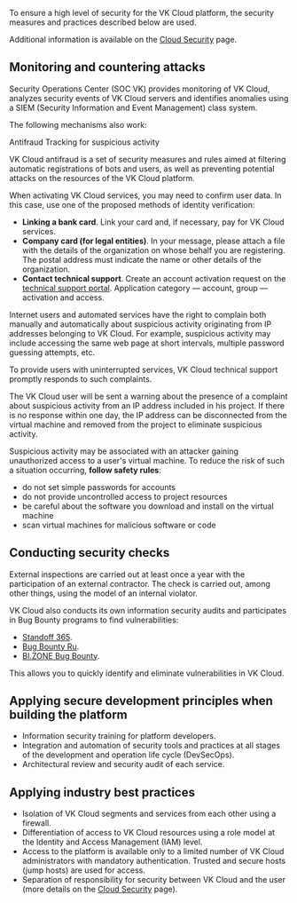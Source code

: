 To ensure a high level of security for the VK Cloud platform, the security measures and practices described below are used.

Additional information is available on the [Cloud Security](https://cloud.vk.com/cloud-security/) page.

## Monitoring and countering attacks

Security Operations Center (SOC VK) provides monitoring of VK Cloud, analyzes security events of VK Cloud servers and identifies anomalies using a SIEM (Security Information and Event Management) class system.

The following mechanisms also work:

<tabs>
<tablist>
<tab>Antifraud</tab>
<tab>Tracking for suspicious activity</tab>
</tablist>
<tabpanel>

VK Cloud antifraud is a set of security measures and rules aimed at filtering automatic registrations of bots and users, as well as preventing potential attacks on the resources of the VK Cloud platform.

When activating VK Cloud services, you may need to confirm user data. In this case, use one of the proposed methods of identity verification:

- **Linking a bank card**. Link your card and, if necessary, pay for VK Cloud services.
- **Company card (for legal entities)**. In your message, please attach a file with the details of the organization on whose behalf you are registering. The postal address must indicate the name or other details of the organization.
- **Contact technical support**. Create an account activation request on the [technical support portal](mailto:support@mcs.mail.ru). Application category — account, group — activation and access.

</tabpanel>
<tabpanel>

Internet users and automated services have the right to complain both manually and automatically about suspicious activity originating from IP addresses belonging to VK Cloud. For example, suspicious activity may include accessing the same web page at short intervals, multiple password guessing attempts, etc.

To provide users with uninterrupted services, VK Cloud technical support promptly responds to such complaints.

<warn>

The VK Cloud user will be sent a warning about the presence of a complaint about suspicious activity from an IP address included in his project. If there is no response within one day, the IP address can be disconnected from the virtual machine and removed from the project to eliminate suspicious activity.

</warn>

Suspicious activity may be associated with an attacker gaining unauthorized access to a user's virtual machine. To reduce the risk of such a situation occurring, **follow safety rules**:

- do not set simple passwords for accounts
- do not provide uncontrolled access to project resources
- be careful about the software you download and install on the virtual machine
- scan virtual machines for malicious software or code

</tabpanel>
</tabs>

## Conducting security checks

External inspections are carried out at least once a year with the participation of an external contractor. The check is carried out, among other things, using the model of an internal violator.

VK Cloud also conducts its own information security audits and participates in Bug Bounty programs to find vulnerabilities:

- [Standoff 365](https://bugbounty.standoff365.com/programs/vk_cs_vk).
- [Bug Bounty Ru](https://bugbounty.ru/).
- [BI.ZONE Bug Bounty](https://bugbounty.bi.zone/).

This allows you to quickly identify and eliminate vulnerabilities in VK Cloud.

## Applying secure development principles when building the platform

- Information security training for platform developers.
- Integration and automation of security tools and practices at all stages of the development and operation life cycle (DevSecOps).
- Architectural review and security audit of each service.

## Applying industry best practices

- Isolation of VK Cloud segments and services from each other using a firewall.
- Differentiation of access to VK Cloud resources using a role model at the Identity and Access Management (IAM) level.
- Access to the platform is available only to a limited number of VK Cloud administrators with mandatory authentication. Trusted and secure hosts (jump hosts) are used for access.
- Separation of responsibility for security between VK Cloud and the user (more details on the [Cloud Security](https://cloud.vk.com/cloud-security/) page).
